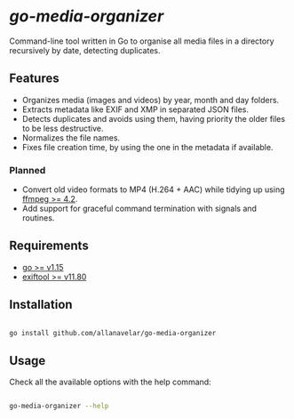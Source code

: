 # _go-media-organizer_

Command-line tool written in Go to organise all media files in a directory recursively by date, detecting duplicates.

## Features

- Organizes media (images and videos) by year, month and day folders.
- Extracts metadata like EXIF and XMP in separated JSON files.
- Detects duplicates and avoids using them, having priority the older files to be less destructive.
- Normalizes the file names.
- Fixes file creation time, by using the one in the metadata if available.

### Planned

- Convert old video formats to MP4 (H.264 + AAC) while tidying up using [ffmpeg >= 4.2](https://ffmpeg.org/).
- Add support for graceful command termination with signals and routines.

## Requirements

- [go >= v1.15](https://github.com/golang/go)
- [exiftool >= v11.80](https://github.com/exiftool/exiftool)


## Installation

```bash

go install github.com/allanavelar/go-media-organizer

```

## Usage

Check all the available options with the help command:

```bash

go-media-organizer --help

```
